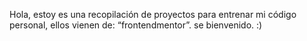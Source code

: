 Hola, estoy es una recopilación de proyectos para entrenar mi código personal, ellos vienen de: “frontendmentor”. 
se bienvenido. :) 
